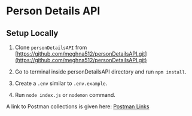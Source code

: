 # Person Details API


## Setup Locally
1. Clone ```personDetailsAPI``` from [https://github.com/meghna512/personDetailsAPI.git](https://github.com/meghna512/personDetailsAPI.git)

2. Go to terminal inside personDetailsAPI directory and run ```npm install```.

3. Create a ```.env``` similar to ```.env.example```.

4. Run ```node index.js``` or ```nodemon``` command.

A link to Postman collections is given here: [Postman Links](https://www.getpostman.com/collections/7e5c98d48f01f68b2e72)

